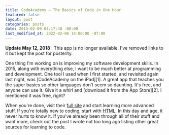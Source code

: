 ```yaml
---
title: CodeAcademy – The Basics of Code in One Hour
featured: false
layout: post
categories: posts
date: 2015-02-09 04:17:48 -08:00
last_modified_at: 2022-02-06 14:00:00 -07:00
---
```


 **Update May 12, 2018** : This app is no longer available. I've removed links to it but kept the post for posterity.

One thing I'm working on is improving my software development skills. In 2015, along with everything else, I want to be much better at programming and development. One tool I used when I first started, and revisited again last night, was [CodeAcademy on the iPad][1]. A great app that teaches you the super basics so other languages don't seem so daunting. It's free, and anyone can use it. Give it a whirl and [download it from the App Store][2]. I mentioned it was free, right?

When you're done, visit their [full site](http://codeacademy.com) and start learning more advanced stuff. If you're totally new to coding, start with [HTML](http://www.codecademy.com/en/tracks/web). In this day and age, it never hurts to know it. If you've already been through all of their stuff and want more, check out the post I wrote not too long ago listing other great sources for learning to code.

